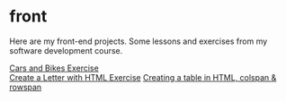 # front
Here are my front-end projects. 
Some lessons and exercises from my software development course.

[Cars and Bikes Exercise](https://barba-rossa.github.io/front/exercises/display)  
[Create a Letter with HTML Exercise](https://barba-rossa.github.io/front/letter/letter)
[Creating a table in HTML, colspan & rowspan](https://barba-rossa.github.io/front/tables/table)  


